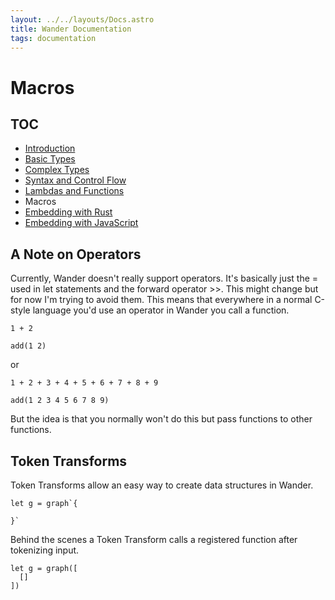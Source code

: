 ```yaml
---
layout: ../../layouts/Docs.astro
title: Wander Documentation
tags: documentation
---
```


# Macros

## TOC

 * [Introduction](/docs/)
 * [Basic Types](/docs/basic-types/)
 * [Complex Types](/docs/complex-types/)
 * [Syntax and Control Flow](/docs/syntax-and-control-flow/)
 * [Lambdas and Functions](/docs/lambdas-and-functions/)
 * Macros
 * [Embedding with Rust](/docs/embedding-with-rust/)
 * [Embedding with JavaScript](/docs/embedding-with-js/)

## A Note on Operators

Currently, Wander doesn't really support operators.
It's basically just the = used in let statements and the forward operator >>.
This might change but for now I'm trying to avoid them.
This means that everywhere in a normal C-style language you'd use an operator in Wander you call a function.

`1 + 2`

`add(1 2)`

or

`1 + 2 + 3 + 4 + 5 + 6 + 7 + 8 + 9`

`add(1 2 3 4 5 6 7 8 9)`

But the idea is that you normally won't do this but pass functions to other functions.

## Token Transforms

Token Transforms allow an easy way to create data structures in Wander.

```wander
let g = graph`{

}`
```

Behind the scenes a Token Transform calls a registered function after tokenizing input.

```wander
let g = graph([
  []
])
```
